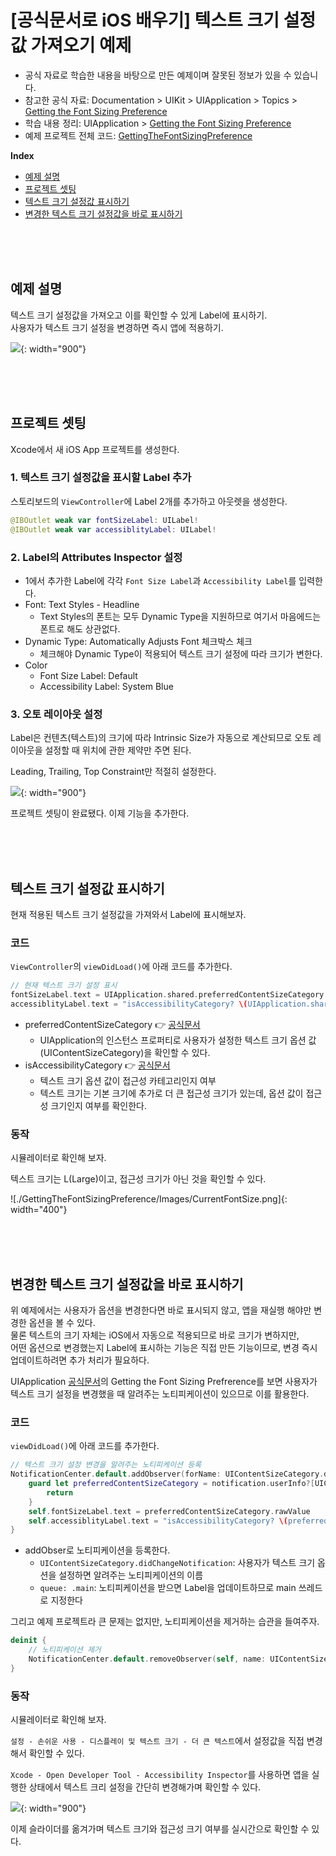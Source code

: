 # [공식문서로 iOS 배우기] 텍스트 크기 설정값 가져오기 예제

- 공식 자료로 학습한 내용을 바탕으로 만든 예제이며 잘못된 정보가 있을 수 있습니다.
- 참고한 공식 자료: Documentation > UIKit > UIApplication > Topics > [Getting the Font Sizing Preference](https://developer.apple.com/documentation/uikit/uiapplication)
- 학습 내용 정리: UIApplication > [Getting the Font Sizing Preference](./Getting-the-Font-Sizing-Preference.md)
- 예제 프로젝트 전체 코드: [GettingTheFontSizingPreference](./GettingTheFontSizingPreference/)

**Index**
- [예제 설명](#예제-설명)
- [프로젝트 셋팅](#프로젝트-셋팅)
- [텍스트 크기 설정값 표시하기](#텍스트-크기-설정값-표시하기)
- [변경한 텍스트 크기 설정값을 바로 표시하기](#변경한-텍스트-크기-설정값을-바로-표시하기)

<br/><br/><br/>



## 예제 설명

텍스트 크기 설정값을 가져오고 이를 확인할 수 있게 Label에 표시하기.  
사용자가 텍스트 크기 설정을 변경하면 즉시 앱에 적용하기.

![](./GettingTheFontSizingPreference/Images/GettingTheFontSizingPreference_Demo.gif){: width="900"}

<br/><br/><br/>



## 프로젝트 셋팅

Xcode에서 새 iOS App 프로젝트를 생성한다.

### 1. 텍스트 크기 설정값을 표시할 Label 추가

스토리보드의 `ViewController`에 Label 2개를 추가하고 아웃렛을 생성한다.

~~~swift
@IBOutlet weak var fontSizeLabel: UILabel!
@IBOutlet weak var accessiblityLabel: UILabel!
~~~
  
### 2. Label의 Attributes Inspector 설정

- 1에서 추가한 Label에 각각 `Font Size Label`과 `Accessibility Label`를 입력한다.
- Font: Text Styles - Headline
    - Text Styles의 폰트는 모두 Dynamic Type을 지원하므로 여기서 마음에드는 폰트로 해도 상관없다.
- Dynamic Type: Automatically Adjusts Font 체크박스 체크 
    - 체크해야 Dynamic Type이 적용되어 텍스트 크기 설정에 따라 크기가 변한다.
- Color
    - Font Size Label: Default
    - Accessibility Label: System Blue

### 3. 오토 레이아웃 설정

Label은 컨텐츠(텍스트)의 크기에 따라 Intrinsic Size가 자동으로 계산되므로 오토 레이아웃을 설정할 때 위치에 관한 제약만 주면 된다.
  
Leading, Trailing, Top Constraint만 적절히 설정한다.

![](./GettingTheFontSizingPreference/Images/AutoLayout.png){: width="900"}

프로젝트 셋팅이 완료됐다. 이제 기능을 추가한다.

<br/><br/><br/>



## 텍스트 크기 설정값 표시하기

현재 적용된 텍스트 크기 설정값을 가져와서 Label에 표시해보자.  

### 코드 

`ViewController`의 `viewDidLoad()`에 아래 코드를 추가한다.

~~~swift
// 현재 텍스트 크기 설정 표시
fontSizeLabel.text = UIApplication.shared.preferredContentSizeCategory.rawValue
accessiblityLabel.text = "isAccessibilityCategory? \(UIApplication.shared.preferredContentSizeCategory.isAccessibilityCategory)"
~~~

- preferredContentSizeCategory 👉 [공식문서](https://developer.apple.com/documentation/uikit/uiapplication/1623048-preferredcontentsizecategory)
    - UIApplication의 인스턴스 프로퍼티로 사용자가 설정한 텍스트 크기 옵션 값(UIContentSizeCategory)을 확인할 수 있다.
- isAccessibilityCategory 👉 [공식문서](https://developer.apple.com/documentation/uikit/uicontentsizecategory/2897444-isaccessibilitycategory)
     - 텍스트 크기 옵션 값이 접근성 카테고리인지 여부
     - 텍스트 크기는 기본 크기에 추가로 더 큰 접근성 크기가 있는데, 옵션 값이 접근성 크기인지 여부를 확인한다.

### 동작

시뮬레이터로 확인해 보자.  
  
텍스트 크기는 L(Large)이고, 접근성 크기가 아닌 것을 확인할 수 있다.

![./GettingTheFontSizingPreference/Images/CurrentFontSize.png]{: width="400"}



<br/><br/><br/>



## 변경한 텍스트 크기 설정값을 바로 표시하기

위 예제에서는 사용자가 옵션을 변경한다면 바로 표시되지 않고, 앱을 재실행 해야만 변경한 옵션을 볼 수 있다.  
물론 텍스트의 크기 자체는 iOS에서 자동으로 적용되므로 바로 크기가 변하지만,  
어떤 옵션으로 변경했는지 Label에 표시하는 기능은 직접 만든 기능이므로, 변경 즉시 업데이트하려면 추가 처리가 필요하다.
  
UIApplication [공식문서](https://developer.apple.com/documentation/uikit/uiapplication)의 Getting the Font Sizing Prefrerence를 보면 사용자가 텍스트 크기 설정을 변경했을 때 알려주는 노티피케이션이 있으므로 이를 활용한다.

### 코드 

`viewDidLoad()`에 아래 코드를 추가한다.

~~~swift
// 텍스트 크기 설정 변경을 알려주는 노티피케이션 등록
NotificationCenter.default.addObserver(forName: UIContentSizeCategory.didChangeNotification, object: nil, queue: .main) { (notification) in
    guard let preferredContentSizeCategory = notification.userInfo?[UIContentSizeCategory.newValueUserInfoKey] as? UIContentSizeCategory else {
        return
    }
    self.fontSizeLabel.text = preferredContentSizeCategory.rawValue
    self.accessiblityLabel.text = "isAccessibilityCategory? \(preferredContentSizeCategory.isAccessibilityCategory)"
}
~~~

- addObser로 노티피케이션을 등록한다.
    - `UIContentSizeCategory.didChangeNotification`: 사용자가 텍스트 크기 옵션을 설정하면 알려주는 노티피케이션의 이름
    - `queue: .main`: 노티피케이션을 받으면 Label을 업데이트하므로 main 쓰레드로 지정한다
  
그리고 예제 프로젝트라 큰 문제는 없지만, 노티피케이션을 제거하는 습관을 들여주자.

~~~swift
deinit {
    // 노티피케이션 제거
    NotificationCenter.default.removeObserver(self, name: UIContentSizeCategory.didChangeNotification, object: nil)
}
~~~

### 동작

시뮬레이터로 확인해 보자.

`설정 - 손쉬운 사용 - 디스플레이 및 텍스트 크기 - 더 큰 텍스트`에서 설정값을 직접 변경해서 확인할 수 있다.

`Xcode - Open Developer Tool - Accessibility Inspector`를 사용하면 앱을 실행한 상태에서 텍스트 크리 설정을 간단히 변경해가며 확인할 수 있다.

![](./GettingTheFontSizingPreference/Images/GettingTheFontSizingPreference_Demo.gif){: width="900"}

이제 슬라이더를 옮겨가며 텍스트 크기와 접근성 크기 여부를 실시간으로 확인할 수 있다.